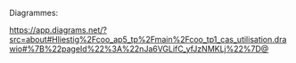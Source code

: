 Diagrammes:

https://app.diagrams.net/?src=about#Hliestig%2Fcoo_ap5_tp%2Fmain%2Fcoo_tp1_cas_utilisation.drawio#%7B%22pageId%22%3A%22nJa6VGLifC_yfJzNMKLj%22%7D@
